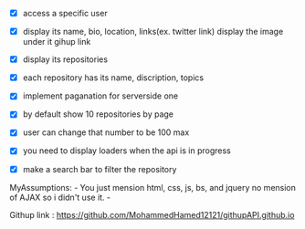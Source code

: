 - [X] access a specific user
- [X] display its name, bio, location, links(ex. twitter link) display the image under it gihup link
- [X] display its repositories
- [X] each repository has its name, discription, topics
- [X] implement paganation for serverside one
- [X] by default show 10 repositories by page
- [X] user can change that number to be 100 max
- [X] you need to display loaders when the api is in progress
- [X] make a search bar to filter the repository



MyAssumptions:
    - You just mension html, css, js, bs, and jquery no mension of AJAX so i didn't use it.
    - 
    

Githup link : https://github.com/MohammedHamed12121/githupAPI.github.io